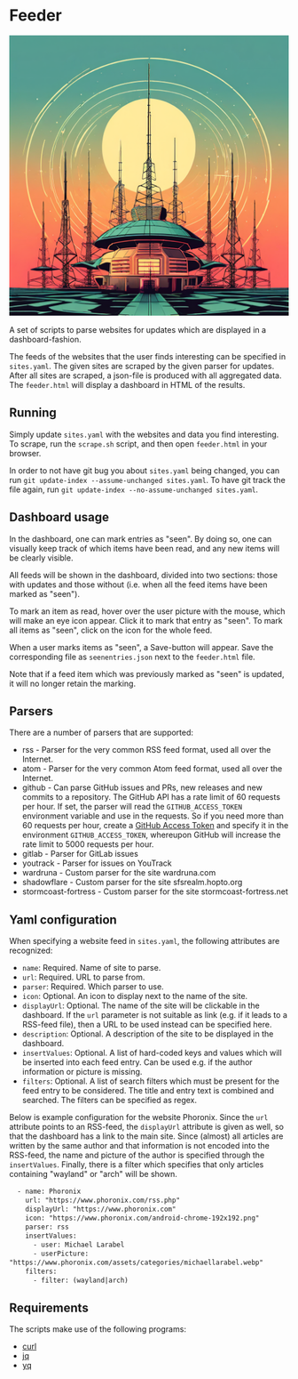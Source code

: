 # Feeder

![Feeder](feeder.png)

A set of scripts to parse websites for updates which are displayed in a dashboard-fashion.

The feeds of the websites that the user finds interesting can be specified in `sites.yaml`. The given sites are scraped by the given parser for updates. After all sites are scraped, a json-file is produced with all aggregated data. The `feeder.html` will display a dashboard in HTML of the results.

## Running

Simply update `sites.yaml` with the websites and data you find interesting. To scrape, run the `scrape.sh` script, and then open `feeder.html` in your browser.

In order to not have git bug you about `sites.yaml` being changed, you can run `git update-index --assume-unchanged sites.yaml`. To have git track the file again, run `git update-index --no-assume-unchanged sites.yaml`.

## Dashboard usage

In the dashboard, one can mark entries as "seen". By doing so, one can visually keep track of which items have been read, and any new items will be clearly visible.

All feeds will be shown in the dashboard, divided into two sections: those with updates and those without (i.e. when all the feed items have been marked as "seen").

To mark an item as read, hover over the user picture with the mouse, which will make an eye icon appear. Click it to mark that entry as "seen". To mark all items as "seen", click on the icon for the whole feed.

When a user marks items as "seen", a Save-button will appear. Save the corresponding file as `seenentries.json` next to the `feeder.html` file.

Note that if a feed item which was previously marked as "seen" is updated, it will no longer retain the marking.

## Parsers

There are a number of parsers that are supported:

* rss - Parser for the very common RSS feed format, used all over the Internet.
* atom - Parser for the very common Atom feed format, used all over the Internet.
* github - Can parse GitHub issues and PRs, new releases and new commits to a repository. The GitHub API has a rate limit of 60 requests per hour. If set, the parser will read the `GITHUB_ACCESS_TOKEN` environment variable and use in the requests. So if you need more than 60 requests per hour, create a [GitHub Access Token](https://docs.github.com/en/authentication/keeping-your-account-and-data-secure/managing-your-personal-access-tokens) and specify it in the environment `GITHUB_ACCESS_TOKEN`, whereupon GitHub will increase the rate limit to 5000 requests per hour.
* gitlab - Parser for GitLab issues
* youtrack - Parser for issues on YouTrack
* wardruna - Custom parser for the site wardruna.com
* shadowflare - Custom parser for the site sfsrealm.hopto.org
* stormcoast-fortress - Custom parser for the site stormcoast-fortress.net

## Yaml configuration

When specifying a website feed in `sites.yaml`, the following attributes are recognized:

* `name`: Required. Name of site to parse.
* `url`: Required. URL to parse from.
* `parser`: Required. Which parser to use.
* `icon`: Optional. An icon to display next to the name of the site.
* `displayUrl`: Optional. The name of the site will be clickable in the dashboard. If the `url` parameter is not suitable as link (e.g. if it leads to a RSS-feed file), then a URL to be used instead can be specified here.
* `description`: Optional. A description of the site to be displayed in the dashboard.
* `insertValues`: Optional. A list of hard-coded keys and values which will be inserted into each feed entry. Can be used e.g. if the author information or picture is missing.
* `filters`: Optional. A list of search filters which must be present for the feed entry to be considered. The title and entry text is combined and searched. The filters can be specified as regex.


Below is example configuration for the website Phoronix. Since the `url` attribute points to an RSS-feed, the `displayUrl` attribute is given as well, so that the dashboard has a link to the main site. Since (almost) all articles are written by the same author and that information is not encoded into the RSS-feed, the name and picture of the author is specified through the `insertValues`. Finally, there is a filter which specifies that only articles containing "wayland" or "arch" will be shown.

```
  - name: Phoronix
    url: "https://www.phoronix.com/rss.php"
    displayUrl: "https://www.phoronix.com"
    icon: "https://www.phoronix.com/android-chrome-192x192.png"
    parser: rss
    insertValues:
      - user: Michael Larabel
      - userPicture: "https://www.phoronix.com/assets/categories/michaellarabel.webp"
    filters:
      - filter: (wayland|arch)
```

## Requirements

The scripts make use of the following programs:

* [curl](https://curl.se)
* [jq](https://github.com/jqlang/jq)
* [yq](https://github.com/mikefarah/yq)
